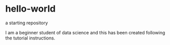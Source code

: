 # hello-world
a starting repository

I am a beginner student of data science and this has been created following the tutorial instructions.
